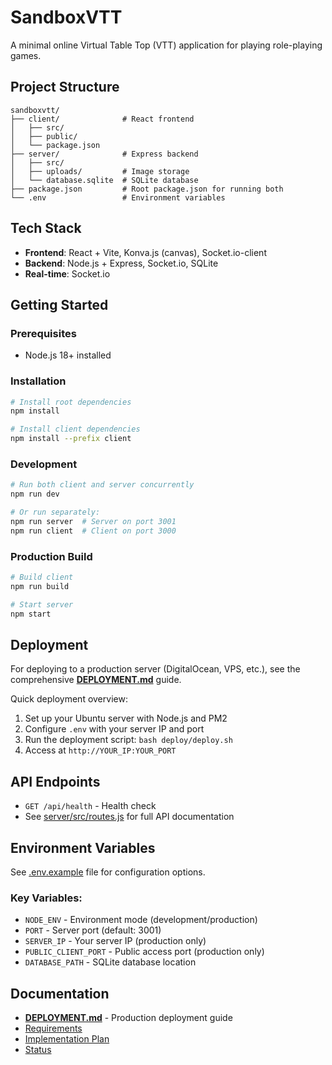 # SandboxVTT

A minimal online Virtual Table Top (VTT) application for playing role-playing games.

## Project Structure

```
sandboxvtt/
├── client/              # React frontend
│   ├── src/
│   ├── public/
│   └── package.json
├── server/              # Express backend
│   ├── src/
│   ├── uploads/         # Image storage
│   └── database.sqlite  # SQLite database
├── package.json         # Root package.json for running both
└── .env                 # Environment variables
```

## Tech Stack

- **Frontend**: React + Vite, Konva.js (canvas), Socket.io-client
- **Backend**: Node.js + Express, Socket.io, SQLite
- **Real-time**: Socket.io

## Getting Started

### Prerequisites

- Node.js 18+ installed

### Installation

```bash
# Install root dependencies
npm install

# Install client dependencies
npm install --prefix client
```

### Development

```bash
# Run both client and server concurrently
npm run dev

# Or run separately:
npm run server  # Server on port 3001
npm run client  # Client on port 3000
```

### Production Build

```bash
# Build client
npm run build

# Start server
npm start
```

## Deployment

For deploying to a production server (DigitalOcean, VPS, etc.), see the comprehensive **[DEPLOYMENT.md](DEPLOYMENT.md)** guide.

Quick deployment overview:
1. Set up your Ubuntu server with Node.js and PM2
2. Configure `.env` with your server IP and port
3. Run the deployment script: `bash deploy/deploy.sh`
4. Access at `http://YOUR_IP:YOUR_PORT`

## API Endpoints

- `GET /api/health` - Health check
- See [server/src/routes.js](server/src/routes.js) for full API documentation

## Environment Variables

See [.env.example](.env.example) file for configuration options.

### Key Variables:
- `NODE_ENV` - Environment mode (development/production)
- `PORT` - Server port (default: 3001)
- `SERVER_IP` - Your server IP (production only)
- `PUBLIC_CLIENT_PORT` - Public access port (production only)
- `DATABASE_PATH` - SQLite database location

## Documentation

- **[DEPLOYMENT.md](DEPLOYMENT.md)** - Production deployment guide
- [Requirements](requirements.md)
- [Implementation Plan](implementation-plan.md)
- [Status](status.md)
